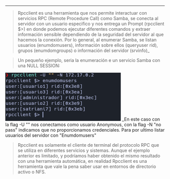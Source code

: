 
---------------

>Rpcclient es una herramienta que nos permite interactuar con servicios RPC (Remote Procedure Call) como Samba, se conecta al servidor con un usuario especifico y nos entrega un Prompt (rpcclient $>) en donde podemos ejecutar diferentes comandos y extraer información sensible dependiendo de la seguridad del servidor al que hacemos la conexión. Por lo general, al enumerar Samba, se listan usuarios (enumdomusers),  información sobre ellos (queryuser rid), grupos (enumdomgroups) o información del servidor (srvinfo)_

>Un pequeño ejemplo, seria la enumeración e un servicio Samba con una NULL SESSION:

![\1](Attachments/Pasted%20image%2020250604163130.png)
_En este caso con la flag -U "" nos conectamos como usuario Anonymous, con la flag -N "no pass" indicamos que no proporcionamos credenciales. Para por ultimo listar usuarios del servidor con "Enumdomusers"

>Rpcclient es solamente el cliente de terminal del protocolo RPC que se utiliza en diferentes servicios y sistemas. Aunque el ejemplo anterior es limitado, y podríamos haber obtenido el mismo resultado con una herramienta automática, en realidad Rpcclient es una herramienta que vale la pena saber usar en entornos de directorio activo o NFS.